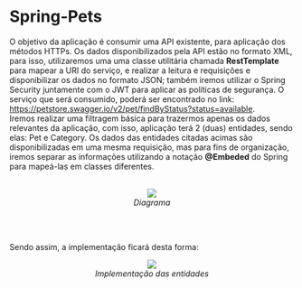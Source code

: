 # Spring-Pets
O objetivo da aplicação é consumir uma API existente, para aplicação dos métodos HTTPs. Os dados disponibilizados pela API estão no formato XML, para isso, utilizaremos uma uma classe utilitária chamada <b>RestTemplate</b> para mapear a URI do serviço, e realizar a leitura e requisições e disponibilizar os dados no formato JSON; também iremos utilizar o Spring Security juntamente com o JWT para aplicar as políticas de segurança.
O serviço que será consumido, poderá ser encontrado no 
link: https://petstore.swagger.io/v2/pet/findByStatus?status=available.
<br/>
Iremos realizar uma filtragem básica para trazermos apenas os dados relevantes da aplicação, com isso, aplicação terá 2 (duas) entidades, sendo elas: Pet e Category. 
Os dados das entidades citadas acimas são disponibilizadas em uma mesma requisição, mas para fins de organização, iremos separar as informações utilizando a notação <b>@Embeded</b> do Spring para mapeá-las em classes diferentes.<br/><br/>


<p align="center">
    <img src="https://user-images.githubusercontent.com/31626353/154784060-670b577a-a130-429f-890d-a7dba784e654.png" /><br/>
    <em>Diagrama</em>
</p>

<br/>
<br/>

Sendo assim, a implementação ficará desta forma:<br>
<p align="center">
    <img src="https://user-images.githubusercontent.com/31626353/154784284-4842cd32-ad4e-4a0e-963c-f8246dbd042b.png" /><br/>
    <em>Implementação das entidades</em>
</p>
